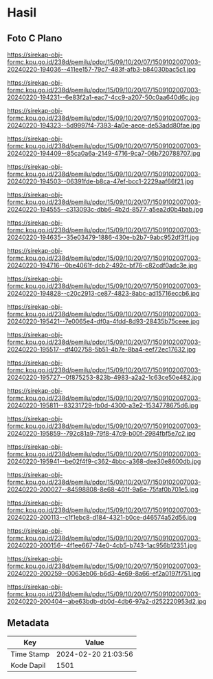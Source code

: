 # Hasil

## Foto C Plano

https://sirekap-obj-formc.kpu.go.id/238d/pemilu/pdpr/15/09/10/20/07/1509102007003-20240220-194036--411ee157-79c7-483f-afb3-b84030bac5c1.jpg

https://sirekap-obj-formc.kpu.go.id/238d/pemilu/pdpr/15/09/10/20/07/1509102007003-20240220-194231--6e83f2a1-eac7-4cc9-a207-50c0aa640d6c.jpg

https://sirekap-obj-formc.kpu.go.id/238d/pemilu/pdpr/15/09/10/20/07/1509102007003-20240220-194323--5d9997f4-7393-4a0e-aece-de53add80fae.jpg

https://sirekap-obj-formc.kpu.go.id/238d/pemilu/pdpr/15/09/10/20/07/1509102007003-20240220-194409--85ca0a6a-2149-4716-9ca7-06b720788707.jpg

https://sirekap-obj-formc.kpu.go.id/238d/pemilu/pdpr/15/09/10/20/07/1509102007003-20240220-194503--06391fde-b8ca-47ef-bcc1-2229aaf66f21.jpg

https://sirekap-obj-formc.kpu.go.id/238d/pemilu/pdpr/15/09/10/20/07/1509102007003-20240220-194555--c313093c-dbb6-4b2d-8577-a5ea2d0b4bab.jpg

https://sirekap-obj-formc.kpu.go.id/238d/pemilu/pdpr/15/09/10/20/07/1509102007003-20240220-194635--35e03479-1886-430e-b2b7-9abc952df3ff.jpg

https://sirekap-obj-formc.kpu.go.id/238d/pemilu/pdpr/15/09/10/20/07/1509102007003-20240220-194716--0be4061f-dcb2-492c-bf76-c82cdf0adc3e.jpg

https://sirekap-obj-formc.kpu.go.id/238d/pemilu/pdpr/15/09/10/20/07/1509102007003-20240220-194828--c20c2913-ce87-4823-8abc-ad15716eccb6.jpg

https://sirekap-obj-formc.kpu.go.id/238d/pemilu/pdpr/15/09/10/20/07/1509102007003-20240220-195421--7e0065e4-df0a-4fdd-8d93-28435b75ceee.jpg

https://sirekap-obj-formc.kpu.go.id/238d/pemilu/pdpr/15/09/10/20/07/1509102007003-20240220-195517--df402758-5b51-4b7e-8ba4-eef72ec17632.jpg

https://sirekap-obj-formc.kpu.go.id/238d/pemilu/pdpr/15/09/10/20/07/1509102007003-20240220-195727--0f875253-823b-4983-a2a2-1c63ce50e482.jpg

https://sirekap-obj-formc.kpu.go.id/238d/pemilu/pdpr/15/09/10/20/07/1509102007003-20240220-195811--83231729-fb0d-4300-a3e2-1534778675d6.jpg

https://sirekap-obj-formc.kpu.go.id/238d/pemilu/pdpr/15/09/10/20/07/1509102007003-20240220-195859--792c81a9-79f8-47c9-b00f-2984fbf5e7c2.jpg

https://sirekap-obj-formc.kpu.go.id/238d/pemilu/pdpr/15/09/10/20/07/1509102007003-20240220-195941--be02f4f9-c362-4bbc-a368-dee30e8600db.jpg

https://sirekap-obj-formc.kpu.go.id/238d/pemilu/pdpr/15/09/10/20/07/1509102007003-20240220-200027--84598808-8e68-401f-9a6e-75faf0b701e5.jpg

https://sirekap-obj-formc.kpu.go.id/238d/pemilu/pdpr/15/09/10/20/07/1509102007003-20240220-200113--c1f1ebc8-d184-4321-b0ce-d46574a52d56.jpg

https://sirekap-obj-formc.kpu.go.id/238d/pemilu/pdpr/15/09/10/20/07/1509102007003-20240220-200156--4f1ee667-74e0-4cb5-b743-1ac956b12351.jpg

https://sirekap-obj-formc.kpu.go.id/238d/pemilu/pdpr/15/09/10/20/07/1509102007003-20240220-200259--0063eb06-b6d3-4e69-8a66-ef2a0197f751.jpg

https://sirekap-obj-formc.kpu.go.id/238d/pemilu/pdpr/15/09/10/20/07/1509102007003-20240220-200404--abe63bdb-db0d-4db6-97a2-d252220953d2.jpg


## Metadata

| Key        | Value               |
| ---------- | ------------------- |
| Time Stamp | 2024-02-20 21:03:56 |
| Kode Dapil | 1501                |



